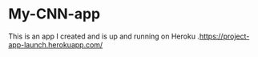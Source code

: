 # My-CNN-app
This is an app I created and is up and running on Heroku .https://project-app-launch.herokuapp.com/ 
